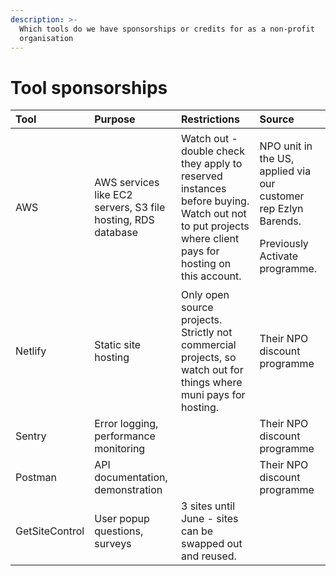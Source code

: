 ```yaml
---
description: >-
  Which tools do we have sponsorships or credits for as a non-profit
  organisation
---
```


# Tool sponsorships

<table>
  <thead>
    <tr>
      <th style="text-align:left">Tool</th>
      <th style="text-align:left">Purpose</th>
      <th style="text-align:left">Restrictions</th>
      <th style="text-align:left">Source</th>
    </tr>
  </thead>
  <tbody>
    <tr>
      <td style="text-align:left">AWS</td>
      <td style="text-align:left">AWS services like EC2 servers, S3 file hosting, RDS database</td>
      <td style="text-align:left">Watch out - double check they apply to reserved instances before buying.
        Watch out not to put projects where client pays for hosting on this account.</td>
      <td
      style="text-align:left">
        <p>NPO unit in the US, applied via our customer rep Ezlyn Barends.</p>
        <p>Previously Activate programme.</p>
        </td>
    </tr>
    <tr>
      <td style="text-align:left">Netlify</td>
      <td style="text-align:left">Static site hosting</td>
      <td style="text-align:left">Only open source projects. Strictly not commercial projects, so watch
        out for things where muni pays for hosting.</td>
      <td style="text-align:left">Their NPO discount programme</td>
    </tr>
    <tr>
      <td style="text-align:left">Sentry</td>
      <td style="text-align:left">Error logging, performance monitoring</td>
      <td style="text-align:left"></td>
      <td style="text-align:left">Their NPO discount programme</td>
    </tr>
    <tr>
      <td style="text-align:left">Postman</td>
      <td style="text-align:left">API documentation, demonstration</td>
      <td style="text-align:left"></td>
      <td style="text-align:left">Their NPO discount programme</td>
    </tr>
    <tr>
      <td style="text-align:left">GetSiteControl</td>
      <td style="text-align:left">User popup questions, surveys</td>
      <td style="text-align:left">3 sites until June - sites can be swapped out and reused.</td>
      <td style="text-align:left"></td>
    </tr>
  </tbody>
</table>

